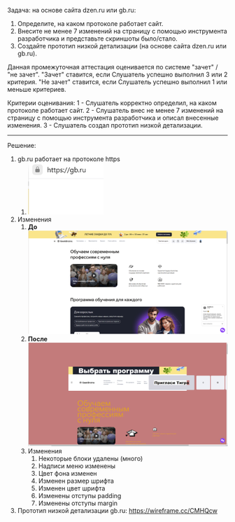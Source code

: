 Задача: на основе сайта dzen.ru или gb.ru:
1. Определите, на каком протоколе работает сайт.
2. Внесите не менее 7 изменений на страницу с помощью инструмента разработчика и представьте скриншоты было/стало.
3. Создайте прототип низкой детализации (на основе сайта dzen.ru или gb.ru).


Данная промежуточная аттестация оценивается по системе "зачет" / "не зачет".
"Зачет" ставится, если Слушатель успешно выполнил 3 или 2 критерия.
"Не зачет" ставится, если Слушатель успешно выполнил 1 или меньше критериев.

Критерии оценивания:
1 - Слушатель корректно определил, на каком протоколе работает сайт.
2 - Слушатель внес не менее 7 изменений на страницу с помощью инструмента разработчика и описал внесенные изменения.
3 - Слушатель создал прототип низкой детализации.

---
Решение:
1. gb.ru работает на протоколе https 
   1. ![gb.ru](gb.ru.png)
2. Изменения
   1. **До** ![Alt text](gb.ru_before.png)
   2. **После** ![Alt text](gb.ru_after.png)
   3. Изменения
      1. Некоторые блоки удалены (много)
      2. Надписи меню изменены
      3. Цвет фона изменен
      4. Изменен размер шрифта
      5. Изменен цвет шрифта
      6. Изменены отступы padding
      7. Изменены отступы margin
3. Прототип низкой детализации gb.ru: https://wireframe.cc/CMHQcw